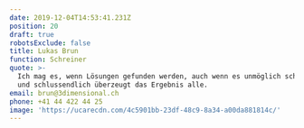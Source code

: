 ```yaml
---
date: 2019-12-04T14:53:41.231Z
position: 20
draft: true
robotsExclude: false
title: Lukas Brun
function: Schreiner
quote: >-
  Ich mag es, wenn Lösungen gefunden werden, auch wenn es unmöglich scheint –
  und schlussendlich überzeugt das Ergebnis alle.
email: brun@3dimensional.ch
phone: +41 44 422 44 25
image: 'https://ucarecdn.com/4c5901bb-23df-48c9-8a34-a00da881814c/'
---
```


